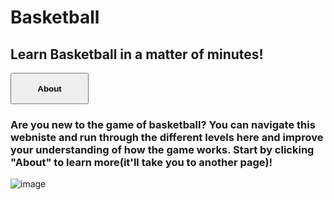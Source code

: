 #  Basketball
## Learn Basketball in a matter of minutes!


<button class="test" name="button" onclick= "href='./ABOUT.html'"><strong>About</strong></button> 
    
### Are you new to the game of basketball? You can navigate this webniste and run through the different levels here and improve your understanding of how the game works. Start by clicking "About" to learn more(it'll take you to another page)!

![image](https://upload.wikimedia.org/wikipedia/commons/e/eb/Basketball_Court_Dimensions.jpg)


<style>
.test{
height: 50px;
width: 125px;
}
</style>
